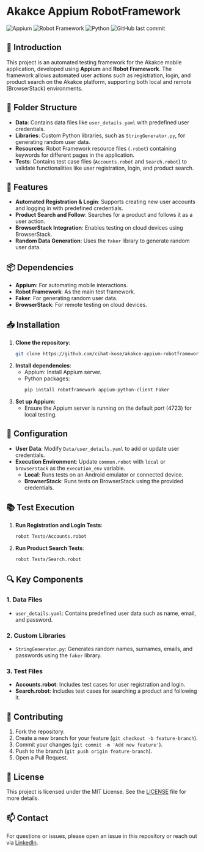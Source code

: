 
# Akakce Appium RobotFramework

![Appium](https://img.shields.io/badge/Appium-16B5E5?style=for-the-badge&logo=appium&logoColor=white)
![Robot Framework](https://img.shields.io/badge/Robot_Framework-FF5733?style=for-the-badge&logo=robot-framework&logoColor=white)
![Python](https://img.shields.io/badge/Python-3776AB?style=for-the-badge&logo=python&logoColor=white)
![GitHub last commit](https://img.shields.io/github/last-commit/cihat-kose/akakce-appium-robotframework?style=for-the-badge&cacheSeconds=60)

## 📜 Introduction
This project is an automated testing framework for the Akakce mobile application, developed using **Appium** and **Robot Framework**. The framework allows automated user actions such as registration, login, and product search on the Akakce platform, supporting both local and remote (BrowserStack) environments.

## 📂 Folder Structure
- **Data**: Contains data files like `user_details.yaml` with predefined user credentials.
- **Libraries**: Custom Python libraries, such as `StringGenerator.py`, for generating random user data.
- **Resources**: Robot Framework resource files (`.robot`) containing keywords for different pages in the application.
- **Tests**: Contains test case files (`Accounts.robot` and `Search.robot`) to validate functionalities like user registration, login, and product search.

## 🚀 Features
- **Automated Registration & Login**: Supports creating new user accounts and logging in with predefined credentials.
- **Product Search and Follow**: Searches for a product and follows it as a user action.
- **BrowserStack Integration**: Enables testing on cloud devices using BrowserStack.
- **Random Data Generation**: Uses the `faker` library to generate random user data.

## 📦 Dependencies
- **Appium**: For automating mobile interactions.
- **Robot Framework**: As the main test framework.
- **Faker**: For generating random user data.
- **BrowserStack**: For remote testing on cloud devices.

## 📥 Installation
1. **Clone the repository**:
   ```bash
   git clone https://github.com/cihat-kose/akakce-appium-robotframework.git
   ```
2. **Install dependencies**:
   - Appium: Install Appium server.
   - Python packages:
     ```bash
     pip install robotframework appium-python-client Faker
     ```
3. **Set up Appium**:
   - Ensure the Appium server is running on the default port (4723) for local testing.

## 🔧 Configuration
- **User Data**: Modify `Data/user_details.yaml` to add or update user credentials.
- **Execution Environment**: Update `common.robot` with `local` or `browserstack` as the `execution_env` variable.
  - **Local**: Runs tests on an Android emulator or connected device.
  - **BrowserStack**: Runs tests on BrowserStack using the provided credentials.

## 📚 Test Execution
1. **Run Registration and Login Tests**:
   ```bash
   robot Tests/Accounts.robot
   ```
2. **Run Product Search Tests**:
   ```bash
   robot Tests/Search.robot
   ```

## 🔍 Key Components

### 1. **Data Files**
   - `user_details.yaml`: Contains predefined user data such as name, email, and password.

### 2. **Custom Libraries**
   - `StringGenerator.py`: Generates random names, surnames, emails, and passwords using the `faker` library.

### 3. **Test Files**
   - **Accounts.robot**: Includes test cases for user registration and login.
   - **Search.robot**: Includes test cases for searching a product and following it.

## 🤝 Contributing
1. Fork the repository.
2. Create a new branch for your feature (`git checkout -b feature-branch`).
3. Commit your changes (`git commit -m 'Add new feature'`).
4. Push to the branch (`git push origin feature-branch`).
5. Open a Pull Request.

## 📜 License
This project is licensed under the MIT License. See the [LICENSE](LICENSE) file for more details.

## 📫 Contact
For questions or issues, please open an issue in this repository or reach out via [LinkedIn](https://www.linkedin.com/in/cihat-kose/).
